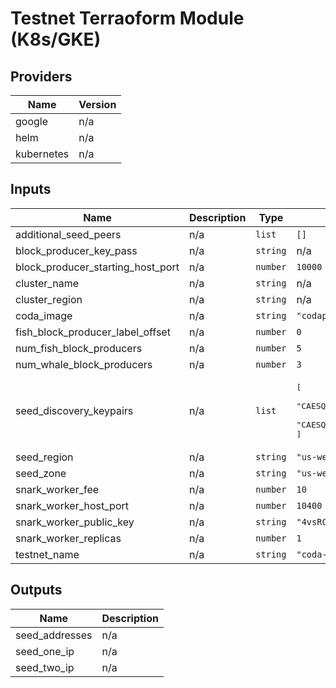 # Testnet Terraoform Module (K8s/GKE)

## Providers

| Name | Version |
|------|---------|
| google | n/a |
| helm | n/a |
| kubernetes | n/a |

## Inputs

| Name | Description | Type | Default | Required |
|------|-------------|------|---------|:-----:|
| additional\_seed\_peers | n/a | `list` | `[]` | no |
| block\_producer\_key\_pass | n/a | `string` | n/a | yes |
| block\_producer\_starting\_host\_port | n/a | `number` | `10000` | no |
| cluster\_name | n/a | `string` | n/a | yes |
| cluster\_region | n/a | `string` | n/a | yes |
| coda\_image | n/a | `string` | `"codaprotocol/coda-daemon:0.0.13-beta-master-99d1e1f"` | no |
| fish\_block\_producer\_label\_offset | n/a | `number` | `0` | no |
| num\_fish\_block\_producers | n/a | `number` | `5` | no |
| num\_whale\_block\_producers | n/a | `number` | `3` | no |
| seed\_discovery\_keypairs | n/a | `list` | <pre>[<br>  "CAESQNf7ldToowe604aFXdZ76GqW/XVlDmnXmBT+otorvIekBmBaDWu/6ZwYkZzqfr+3IrEh6FLbHQ3VSmubV9I9Kpc=,CAESIAZgWg1rv+mcGJGc6n6/tyKxIehS2x0N1Uprm1fSPSqX,12D3KooWAFFq2yEQFFzhU5dt64AWqawRuomG9hL8rSmm5vxhAsgr",<br>  "CAESQKtOnmYHQacRpNvBZDrGLFw/tVB7V4I14Y2xtGcp1sEsEyfcsNoFi7NnUX0T2lQDGQ31KvJRXJ+u/f9JQhJmLsI=,CAESIBMn3LDaBYuzZ1F9E9pUAxkN9SryUVyfrv3/SUISZi7C,12D3KooWB79AmjiywL1kMGeKHizFNQE9naThM2ooHgwFcUzt6Yt1"<br>]</pre> | no |
| seed\_region | n/a | `string` | `"us-west1"` | no |
| seed\_zone | n/a | `string` | `"us-west1-a"` | no |
| snark\_worker\_fee | n/a | `number` | `10` | no |
| snark\_worker\_host\_port | n/a | `number` | `10400` | no |
| snark\_worker\_public\_key | n/a | `string` | `"4vsRCVadXwWMSGA9q81reJRX3BZ5ZKRtgZU7PtGsNq11w2V9tUNf4urZAGncZLUiP4SfWqur7AZsyhJKD41Ke7rJJ8yDibL41ePBeATLUnwNtMTojPDeiBfvTfgHzbAVFktD65vzxMNCvvAJ"` | no |
| snark\_worker\_replicas | n/a | `number` | `1` | no |
| testnet\_name | n/a | `string` | `"coda-testnet"` | no |

## Outputs

| Name | Description |
|------|-------------|
| seed\_addresses | n/a |
| seed\_one\_ip | n/a |
| seed\_two\_ip | n/a |

